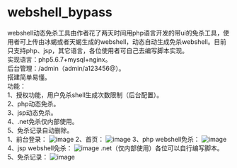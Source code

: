 # webshell_bypass
webshell动态免杀工具由作者花了两天时间用php语言开发的带ui的免杀工具，使用者可上传由冰蝎或者天蝎生成的webshell，动态自动生成免杀webshell。目前只支持php、jsp，其它语言，各位使用者可自己去编写脚本实现。  
实现语言：php5.6.7+mysql+nginx。  
后台管理：/admin（admin/a123456@）。  
搭建简单易懂。  
功能：  
1、授权功能，用户免杀shell生成次数限制（后台配置）。  
2、php动态免杀。  
3、jsp动态免杀。  
4、.net免杀仅内部使用。  
5、免杀记录自动删除。  
1、前台登录：
![image](https://user-images.githubusercontent.com/115332332/194687809-8eca79f2-c343-4135-aaea-7f28c7f627ba.png)
2、首页：
![image](https://user-images.githubusercontent.com/115332332/194687989-7e584cd5-b3b8-4c86-ba92-f4fad7abf51d.png)
3、php webshell免杀：
![image](https://user-images.githubusercontent.com/115332332/194688014-e28f3d1c-4e7c-49a8-9048-96d53f660ed8.png)
4、jsp webshell免杀：
![image](https://user-images.githubusercontent.com/115332332/194688039-901e0940-e030-4e75-8eaa-9acbda58eb11.png)
.net（仅内部使用）各位可以自行编写脚本。
5、免杀记录：
![image](https://user-images.githubusercontent.com/115332332/194697546-1dd14373-0a71-44fc-9fd2-ae5d9db2e2d9.png)




